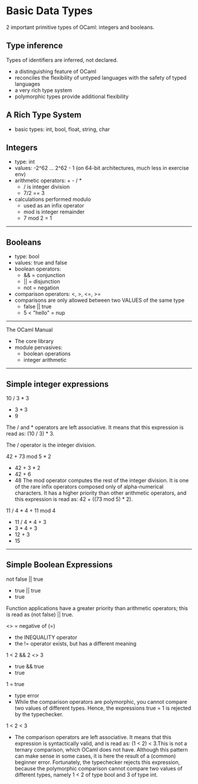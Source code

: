# Basic Data Types

2 important primitive types of OCaml: integers and booleans.

## Type inference
Types of identifiers are inferred, not declared.
- a distinguishing feature of OCaml
- reconciles the flexibility of untyped languages with the safety of typed
  languages
- a very rich type system
- polymorphic types provide additional flexibility

## A Rich Type System
- basic types: int, bool, float, string, char

## Integers
- type: int
- values: -2^62 ... 2^62 - 1 (on 64-bit architectures, much less in exercise
  env)
- arithmetic operators: + - / *
  - / is integer division
  - 7/2 == 3
- calculations performed modulo
  - used as an infix operator
  - mod is integer remainder
  - 7 mod 2 = 1

------------------------------------------------------------
## Booleans
- type: bool
- values: true and false
- boolean operators:
  - && = conjunction
  - || = disjunction
  - not = negation
- comparison operators: <, >, <=, >=
- comparisons are only allowed between two VALUES of the same type
  - false || true
  - 5 < "hello" = nup

------------------------------------------------------------
The OCaml Manual
- The core library
- module pervasives:
  - boolean operations
  - integer arithmetic

------------------------------------------------------------
## Simple integer expressions

10 / 3 * 3
- 3 * 3
- 9

The / and * operators are left associative.
It means that this expression is read as: (10 / 3) * 3.

The / operator is the integer division.



42 + 73 mod 5 * 2
- 42 + 3 * 2
- 42 + 6
- 48
The mod operator computes the rest of the integer division. It is one of
  the rare infix operators composed only of alpha-numerical characters. It has a
  higher priority than other arithmetic operators, and this expression is read
  as: 42 + ((73 mod 5) * 2).

11 / 4 * 4 + 11 mod 4
- 11 / 4 * 4 + 3
- 3 * 4 + 3
- 12 + 3
- 15

------------------------------------------------------------
## Simple Boolean Expressions
not false || true
- true || true
- true

Function applications have a greater priority than arithmetic operators; this is
read as (not false) || true.

<> = negative of (=)
- the INEQUALITY operator
- the != operator exists, but has a different meaning

1 < 2 && 2 <> 3
- true && true
- true

1 = true
- type error
- While the comparison operators are polymorphic, you cannot compare two values
  of different types. Hence, the expressions true = 1 is rejected by the
  typechecker.

1 < 2 < 3
- The comparison operators are left associative. It means that this expression
  is syntactically valid, and is read as: (1 < 2) < 3.This is not a ternary
  comparison, which OCaml does not have. Although this pattern can make sense in
  some cases, it is here the result of a (common) beginner error. Fortunately,
  the typechecker rejects this expression, because the polymorphic comparison
  cannot compare two values of different types, namely 1 < 2 of type bool and 3
  of type int.

